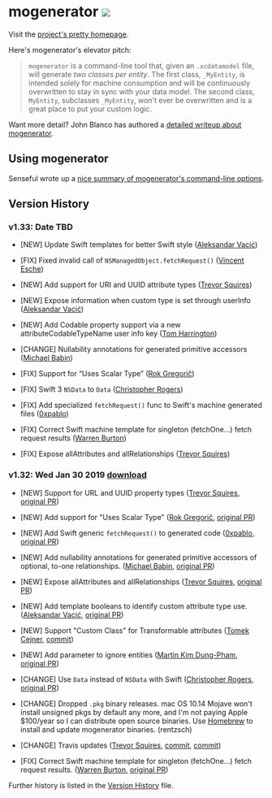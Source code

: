 # mogenerator <a href="https://travis-ci.org/rentzsch/mogenerator"><img src="https://travis-ci.org/rentzsch/mogenerator.svg?branch=master"></a>

Visit the [project's pretty homepage](http://rentzsch.github.com/mogenerator).

Here's mogenerator's elevator pitch:

> `mogenerator` is a command-line tool that, given an `.xcdatamodel` file, will generate *two classes per entity*. The first class, `_MyEntity`, is intended solely for machine consumption and will be continuously overwritten to stay in sync with your data model. The second class, `MyEntity`, subclasses `_MyEntity`, won't ever be overwritten and is a great place to put your custom logic.

Want more detail? John Blanco has authored a [detailed writeup about mogenerator](http://raptureinvenice.com/getting-started-with-mogenerator/).

## Using mogenerator

Senseful wrote up a [nice summary of mogenerator's command-line options](http://stackoverflow.com/questions/3589247/how-do-the-mogenerator-parameters-work-which-can-i-send-via-xcode).

## Version History

### v1.33: Date TBD

* [NEW] Update Swift templates for better Swift style ([Aleksandar Vacić](https://github.com/rentzsch/mogenerator/pull/368))

* [FIX] Fixed invalid call of `NSManagedObject.fetchRequest()` ([Vincent Esche](https://github.com/rentzsch/mogenerator/pull/372))

* [NEW] Add support for URI and UUID attribute types ([Trevor Squires](https://github.com/rentzsch/mogenerator/pull/370))

* [NEW] Expose information when custom type is set through userInfo ([Aleksandar Vacić](https://github.com/rentzsch/mogenerator/pull/369))

* [NEW] Add Codable property support via a new attributeCodableTypeName user info key ([Tom Harrington](https://github.com/rentzsch/mogenerator/issues/375))

* [CHANGE] Nullability annotations for generated primitive accessors ([Michael Babin](https://github.com/rentzsch/mogenerator/pull/363))

* [FIX] Support for “Uses Scalar Type” ([Rok Gregorič](https://github.com/rentzsch/mogenerator/pull/352))

* [FIX] Swift 3 `NSData` to `Data` ([Christopher Rogers](https://github.com/rentzsch/mogenerator/pull/350))

* [FIX] Add specialized `fetchRequest()` func to Swift's machine generated files ([0xpablo](https://github.com/rentzsch/mogenerator/pull/358))

* [FIX] Correct Swift machine template for singleton (fetchOne…) fetch request results ([Warren Burton](https://github.com/rentzsch/mogenerator/pull/359))

* [FIX] Expose allAttributes and allRelationships ([Trevor Squires](https://github.com/rentzsch/mogenerator/pull/360))

### v1.32: Wed Jan 30 2019 [download](https://github.com/rentzsch/mogenerator/releases/tag/1.32)

* [NEW] Support for URL and UUID property types ([Trevor Squires](https://github.com/tomekc/mogenerator/pull/1), [original PR](https://github.com/rentzsch/mogenerator/pull/370))

* [NEW] Add support for "Uses Scalar Type" ([Rok Gregorič](https://github.com/rokgregoric), [original PR](https://github.com/rentzsch/mogenerator/pull/352))

* [NEW] Add Swift generic `fetchRequest()` to generated code ([0xpablo](https://github.com/0xpablo), [original PR](https://github.com/rentzsch/mogenerator/pull/358))

* [NEW] Add nullability annotations for generated primitive accessors of optional, to-one relationships. ([Michael Babin](https://github.com/mbabin), [original PR](https://github.com/rentzsch/mogenerator/pull/363))

* [NEW] Expose allAttributes and allRelationships ([Trevor Squires](https://github.com/protocool), [original PR](https://github.com/rentzsch/mogenerator/pull/360))

* [NEW] Add template booleans to identify custom attribute type use. ([Aleksandar Vacić](https://github.com/radianttap), [original PR](https://github.com/rentzsch/mogenerator/pull/369))

* [NEW] Support "Custom Class" for Transformable attributes ([Tomek Cejner](https://github.com/tomekc), [commit](https://github.com/rentzsch/mogenerator/commit/3fd2a5aa8492db2c0036750d897e51d1df2a1e69))

* [NEW] Add parameter to ignore entities ([Martin Kim Dung-Pham](https://github.com/q231950), [original PR](https://github.com/rentzsch/mogenerator/pull/378))

* [CHANGE] Use `Data` instead of `NSData` with Swift ([Christopher Rogers](https://github.com/ChristopherRogers), [original PR](https://github.com/rentzsch/mogenerator/commit/64dbbbb1db72adadaf70b5de0228896c8fbcb5b7))

* [CHANGE] Dropped `.pkg` binary releases. mac OS 10.14 Mojave won't install unsigned pkgs by default any more, and I'm not paying Apple $100/year so I can distribute open source binaries. Use [Homebrew](https://brew.sh) to install and update mogenerator binaries. (rentzsch)

* [CHANGE] Travis updates ([Trevor Squires](https://github.com/protocool), [commit](https://github.com/rentzsch/mogenerator/commit/e347643f72fa045333145d4b5af16716ae7df463), [commit](https://github.com/rentzsch/mogenerator/commit/b100abed5f5fb6083b2c486a18bdce125995c261))

* [FIX] Correct Swift machine template for singleton (fetchOne…) fetch request results. ([Warren Burton](https://github.com/warrenburton), [original PR](https://github.com/rentzsch/mogenerator/pull/359))



Further history is listed in the [Version History](Version-History.md) file.
